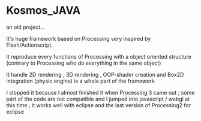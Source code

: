 # Kosmos_JAVA

an old project... 

It's huge framework based on Processing very inspired by Flash/Actionscript.

It reproduce every functions of Processing with a object oriented structure (contrary to Processing who do everything in the same object)

It handle 2D rendering , 3D rendering , OOP-shader creation and Box2D integration (physic engine) is a whole part of the framework.

I stopped it because I almost finished it when Processing 3 came out ; some part of the code are not compatible and I jumped into javascript / webgl at this time ; it works well with eclipse and the last version of Processing2 for eclipse 
